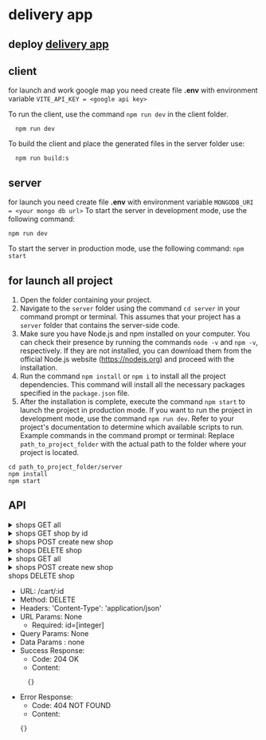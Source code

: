 # delivery app

## deploy [delivery app](https://delivery-app-ip7s.onrender.com/cart)

## client
  for launch and work google map you need create file __.env__ with environment variable
  ``VITE_API_KEY = <google api key>``

To run the client, use the command `npm run dev` in the client folder. 
```
  npm run dev
```
  To build the client and place the generated files in the server folder use:
```
  npm run build:s
```

## server
  for launch you need create file __.env__ with environment variable
  ``MONGODB_URI = <your mongo db url>``
To start the server in development mode, use the following command:
```
npm run dev
```
To start the server in production mode, use the following command:
```npm start```

## for launch all project

1. Open the folder containing your project.
2. Navigate to the `server` folder using the command `cd server` in your command prompt or terminal. This assumes that your project has a `server` folder that contains the server-side code.
3. Make sure you have Node.js and npm installed on your computer. You can check their presence by running the commands `node -v` and `npm -v`, respectively. If they are not installed, you can download them from the official Node.js website (https://nodejs.org) and proceed with the installation.
4. Run the command `npm install` or `npm i` to install all the project dependencies. This command will install all the necessary packages specified in the `package.json` file.
5. After the installation is complete, execute the command `npm start` to launch the project in production mode. If you want to run the project in development mode, use the command `npm run dev`. Refer to your project's documentation to determine which available scripts to run.
Example commands in the command prompt or terminal:
  Replace `path_to_project_folder` with the actual path to the folder where your project is located.
```
cd path_to_project_folder/server
npm install
npm start
```

## API
<details>  
<summary>shops GET all</summary>

- URL: /shops
- Method: GET
- Headers: 'Content-Type': 'application/json'
- URL Params: 
- Query Params: None
- Data Params : None
- Success Response:
  + Code: 200 OK
  + Content:
  ``` 
  [
    {
      id: String,
      name: String,
      products: [String(product id) ],
    }
  ]
  ```
</details>

<details>  
<summary>shops GET shop by id</summary>

- URL: /shops/:id
- Method: GET
- Headers: 'Content-Type': 'application/json'
- URL Params: 
  + Required: id=[integer]
- Query Params: None
- Data Params : None
- Success Response:
  + Code: 200 OK
  + Content:
  ``` 
    {
      id: String,
      name: String,
      products: [String(product id) ],
    }
  ```
- Error Response:
  + Code: 404 NOT FOUND
  + Content:
  ```
  {}
  ```
</details>

<details> 
<summary>shops POST create new shop</summary>

- URL: /shops
- Method: POST
- Headers: 'Content-Type': 'application/json'
- URL Params: None
- Query Params: None
- Data Params : 
``` 
  {
    name: String,
    products: [],
  }
```
- Success Response:
  + Code: 201 OK
  + Content:
  ``` 
    {
      id: String,
      name: String,
      products: [String(product id) ],
    }
  ```

- Error Response:
  + Code: 400 
  + Content:
  ```
  {
    error: "content missing",
  }
  ```
</details>

<details> 
<summary>shops DELETE shop</summary>

- URL: /shops/:id
- Method: DELETE
- Headers: 'Content-Type': 'application/json'
- URL Params: None
  + Required: id=[integer]
- Query Params: None
- Data Params : none
- Success Response:
  + Code: 204 OK
  + Content:
  ``` 
    {}
  ```

- Error Response:
  + Code: 404 NOT FOUND 
  + Content:
  ```
  {}
  ```
</details>

<details>  
<summary>shops GET all</summary>

- URL: /cart
- Method: GET
- Headers: 'Content-Type': 'application/json'
- URL Params: 
- Query Params: None
- Data Params : None
- Success Response:
  + Code: 200 OK
  + Content:
  ``` 
  [
    {
      name: String,
      email: String,
      phone: String,
      address: String,
      order: [
        {
          info: {
            id: String,
            name: String,
            photo: String,
            price: String,
          },
          amount: Number,
        }
      ]
    }
  ]
  ```
- Error Response: None
- Notes: None
</details>

<details> 
<summary>shops POST create new shop</summary>

- URL: /cart
- Method: POST
- Headers: 'Content-Type': 'application/json'
- URL Params: None
- Query Params: None
- Data Params :
``` 
{
  name: String,
  email: String,
  phone: String,
  address: String,
  order: [{
    info: {
      id: String,
      name: String,
      photo: String,
      price: String,
    },
    amount: Number,
  }]
}
```
- Success Response:
  + Code: 201 CREATED
  + Content:
  ``` 
  {
    id: String
    name: String,
    email: String,
    phone: String,
    address: String,
    order: [{
      info: {
        id: String,
        name: String,
        photo: String,
        price: String,
      },
      amount: Number,
    }]
  }
  ```

- Error Response: None
- Notes: None
</details>

<summary>shops DELETE shop</summary>

- URL: /cart/:id
- Method: DELETE
- Headers: 'Content-Type': 'application/json'
- URL Params: None
  + Required: id=[integer]
- Query Params: None
- Data Params : none
- Success Response:
  + Code: 204 OK
  + Content:
  ``` 
    {}
  ```
- Error Response:
  + Code: 404 NOT FOUND 
  + Content:
  ```
  {}
  ```
</details>

